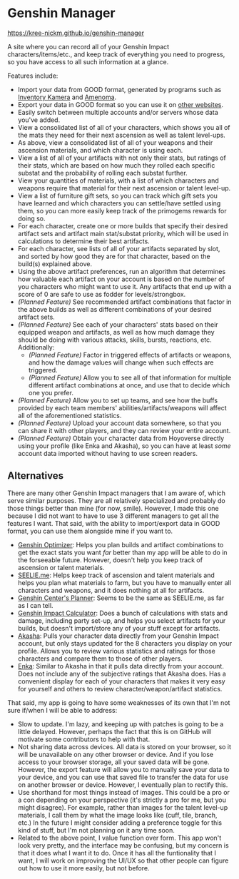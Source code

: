 # Genshin Manager
https://kree-nickm.github.io/genshin-manager

A site where you can record all of your Genshin Impact characters/items/etc., and keep track of everything you need to progress, so you have access to all such information at a glance.

Features include:
* Import your data from GOOD format, generated by programs such as [Inventory Kamera](https://github.com/Andrewthe13th/Inventory_Kamera) and [Amenoma](https://github.com/daydreaming666/Amenoma).
* Export your data in GOOD format so you can use it on [other websites](#alternatives).
* Easily switch between multiple accounts and/or servers whose data you've added.
* View a consolidated list of all of your characters, which shows you all of the mats they need for their next ascension as well as talent level-ups.
* As above, view a consolidated list of all of your weapons and their ascension materials, and which character is using each.
* View a list of all of your artifacts with not only their stats, but ratings of their stats, which are based on how much they rolled each specific substat and the probability of rolling each substat further.
* View your quantities of materials, with a list of which characters and weapons require that material for their next ascension or talent level-up.
* View a list of furniture gift sets, so you can track which gift sets you have learned and which characters you can settle/have settled using them, so you can more easily keep track of the primogems rewards for doing so.
* For each character, create one or more builds that specify their desired artifact sets and artifact main stat/substat priority, which will be used in calculations to determine their best artifacts.
* For each character, see lists of all of your artifacts separated by slot, and sorted by how good they are for that character, based on the build(s) explained above.
* Using the above artifact preferences, run an algorithm that determines how valuable each artifact on your account is based on the number of you characters who might want to use it. Any artifacts that end up with a score of 0 are safe to use as fodder for levels/strongbox.
* _(Planned Feature)_ See recommended artifact combinations that factor in the above builds as well as different combinations of your desired artifact sets.
* _(Planned Feature)_ See each of your characters' stats based on their equipped weapon and artifacts, as well as how much damage they should be doing with various attacks, skills, bursts, reactions, etc. Additionally:
  * _(Planned Feature)_ Factor in triggered effects of artifacts or weapons, and how the damage values will change when such effects are triggered.
  * _(Planned Feature)_ Allow you to see all of that information for multiple different artifact combinations at once, and use that to decide which one you prefer.
* _(Planned Feature)_ Allow you to set up teams, and see how the buffs provided by each team members' abilities/artifacts/weapons will affect all of the aforementioned statistics.
* _(Planned Feature)_ Upload your account data somewhere, so that you can share it with other players, and they can review your entire account.
* _(Planned Feature)_ Obtain your character data from Hoyoverse directly using your profile (like Enka and Akasha), so you can have at least *some* account data imported without having to use screen readers.

## Alternatives
There are many other Genshin Impact managers that I am aware of, which serve similar purposes. They are all relatively specialized and probably do those things better than mine (for now, smile). However, I made this one because I did not want to have to use 3 different managers to get all the features I want. That said, with the ability to import/export data in GOOD format, you can use them alongside mine if you want to.
* [Genshin Optimizer](https://frzyc.github.io/genshin-optimizer): Helps you plan builds and artifact combinations to get the exact stats you want *far* better than my app will be able to do in the forseeable future. However, doesn't help you keep track of ascension or talent materials.
* [SEELIE.me](https://seelie.me): Helps keep track of ascension and talent materials and helps you plan what materials to farm, but you have to manually enter all characters and weapons, and it does nothing at all for artifacts.
* [Genshin Center's Planner](https://genshin-center.com/planner): Seems to be the same as SEELIE.me, as far as I can tell.
* [Genshin Impact Calculator](https://genshin.aspirine.su/): Does a bunch of calculations with stats and damage, including party set-up, and helps you select artifacts for your builds, but doesn't import/store any of your stuff except for artifacts.
* [Akasha](https://akasha.cv): Pulls your character data directly from your Genshin Impact account, but only stays updated for the 8 characters you display on your profile. Allows you to review various statistics and ratings for those characters and compare them to those of other players.
* [Enka](https://enka.network/): Similar to Akasha in that it pulls data directly from your account. Does not include any of the subjective ratings that Akasha does. Has a convenient display for each of your characters that makes it very easy for yourself and others to review character/weapon/artifact statistics.

That said, my app is going to have some weaknesses of its own that I'm not sure if/when I will be able to address:
* Slow to update. I'm lazy, and keeping up with patches is going to be a little delayed. However, perhaps the fact that this is on GitHub will motivate some contributors to help with that.
* Not sharing data across devices. All data is stored on your browser, so it will be unavailable on any other browser or device. And if you lose access to your browser storage, all your saved data will be gone. However, the export feature will allow you to manually save your data to your device, and you can use that saved file to transfer the data for use on another browser or device. However, I eventually plan to rectify this.
* Use shorthand for most things instead of images. This could be a pro or a con depending on your perspective (it's strictly a pro for me, but you might disagree). For example, rather than images for the talent level-up materials, I call them by what the image looks like (cuff, tile, branch, etc.) In the future I might consider adding a preference toggle for this kind of stuff, but I'm not planning on it any time soon.
* Related to the above point, I value function over form. This app won't look very pretty, and the interface may be confusing, but my concern is that it does what I want it to do. Once it has all the funtionality that I want, I will work on improving the UI/UX so that other people can figure out how to use it more easily, but not before.

